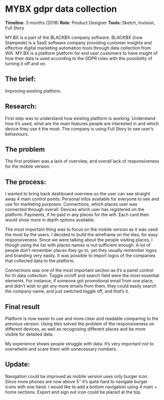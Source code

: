 # MYBX gdpr data collection

<p>
    <strong>Timeline:</strong> 3 months (2018)
    <strong>Role:</strong> Product Designer
    <strong>Tools:</strong> Sketch, Invision, Full Story
</p>

MY.BX is a part of the BLACKBX company software. BLACKBX (now Stampede) is
a SaaS software company providing customer insights and effective digital
marketing automation tools through data collection from Wifi. MY.BX is a
platform platform for end user customers to have insight of how their data is
used according to the GDPR rules with the possibility of turning it off and on.

## The brief: 

Improving existing platform.

## Research:

First step was to understand how existing platform is working. Understand how
it’s used, what are the main features people are interested in and which device
they use it the most. The company is using Full Story to see user’s behaviours.

## The problem

The first problem was a lack of overview, and overall lack of responsiveness for the
mobile version.

## The process:

I wanted to bring back dashboard overview so the user can see straight away 4
main control points. Personal infos available for everyone to see and use for
marketing purposes. Connections, which places user was connected through
overall. Devices which user has registered on the platform. Payments, if he paid in
any places for the wifi. Each card then would show more in depth options
available.

The most important thing was to focus on the mobile version as it was used the
most by the users. I decided to build the wireframe on the tiles, for easy
responsiveness. Since we were talking about the people visiting places, I though
using the list with places names is nut sufficient enough. A lot of people don’t
remember places they go to, yet they usually remember logos and branding very
easily. It was possible to import logos of the companies that collected data to the
platform.

Connections was one of the most important section as it’s a panel control for th
data collection. Toggle on/off and search field were the most essential elements.
For instance, if someone got promotional email from one place, and didn’t wish
to get any more emails from them, they could easily search the company name,
and just switched toggle off, and that’s it.

## Final result

Platform is now easier to use and more clear and readable comparing to the
previous version. Using tiles solved the problem of the responsiveness on different
devices, as well as recognising different places and be more visible for detailed
data.

My experience shows people struggle with data. It’s very important not to
overwhelm and scare them with unnecessary numbers.

## Update:

Navigation could be improved as mobile version uses only burger icon. Since
more phones are now above 5’’ it’s quite hard to navigate burger icons with one 
hand. I would like to add a bottom navigation using 4 main + home sections.
Export and sign out icon could be placed at the top. 